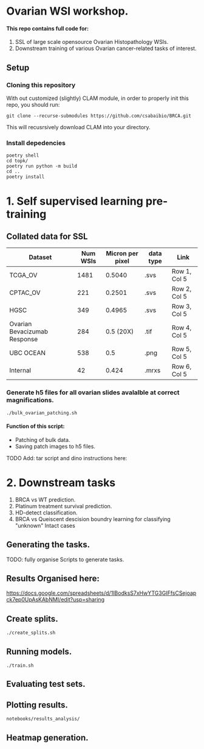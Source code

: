 # Ovarian WSI workshop. 

#### This repo contains full code for:

1. SSL of large scale opensource Ovarian Histopathology WSIs.
2. Downstream training of various Ovarian cancer-related tasks of interest.

## Setup

### Cloning this repository

With out customized (slightly) CLAM module, in order to properly init this repo, you should run:

```
git clone --recurse-submodules https://github.com/csabaibio/BRCA.git
```

This will recusrsively download CLAM into your directory.

### Install depedencies

```
poetry shell
cd topk/
poetry run python -m build
cd ..
poetry install
```

# 1. Self supervised learning pre-training

## Collated data for SSL

| Dataset | Num WSIs | Micron per pixel | data type | Link |
|----------|----------|----------|----------|----------|
| TCGA_OV | 1481 | 0.5040 | .svs | Row 1, Col 5 |
| CPTAC_OV | 221 | 0.2501 | .svs | Row 2, Col 5 |
| HGSC | 349 | 0.4965 | .svs | Row 3, Col 5 |
| Ovarian Bevacizumab Response | 284 | 0.5 (20X) | .tif | Row 4, Col 5 |
| UBC OCEAN | 538 | 0.5 | .png | Row 5, Col 5 |
| Internal | 42 | 0.424 | .mrxs | Row 6, Col 5 |

### Generate h5 files for all ovarian slides avalalble at correct magnifications. 

```./bulk_ovarian_patching.sh```

#### Function of this script: 

- Patching of bulk data.
- Saving patch images to h5 files.

TODO Add: tar script and dino instructions here:

# 2. Downstream tasks 

1. BRCA vs WT prediction.
2. Platinum treatment survival prediction.
3. HD-detect classification.
4. BRCA vs Queiscent descision boundry learning for classifying "unknown" Intact cases

## Generating the tasks.

TODO: fully organise Scripts to generate tasks.


## Results Organised here:
https://docs.google.com/spreadsheets/d/1IBodksS7xHwYTG3GIFfsCSejoapck7ep0UpAsKAbNMI/edit?usp=sharing

## Create splits.

```./create_splits.sh```

## Running models.

```./train.sh```

## Evaluating test sets. 


## Plotting results.

```notebooks/results_analysis/```

## Heatmap generation. 
